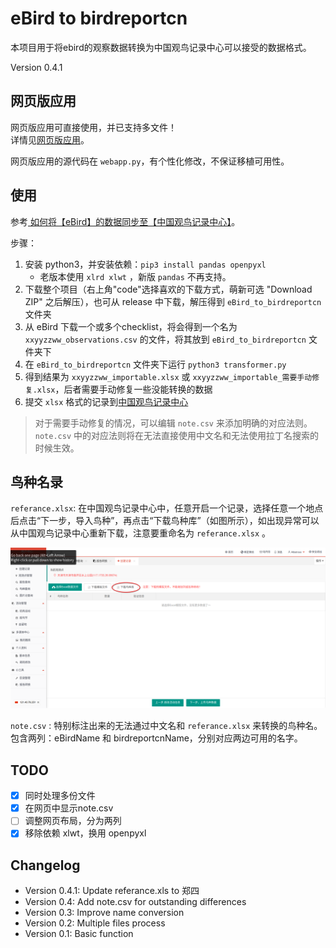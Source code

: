 # eBird to birdreportcn

本项目用于将ebird的观察数据转换为中国观鸟记录中心可以接受的数据格式。

Version 0.4.1

## 网页版应用

网页版应用可直接使用，并已支持多文件！  
详情见<a href="https://xebird.lijiankun.com/eBird_to_birdreportcn/" target="_blank">网页版应用</a>。

网页版应用的源代码在 `webapp.py`，有个性化修改，不保证移植可用性。

## 使用
参考[ 如何将【eBird】的数据同步至【中国观鸟记录中心】](https://mp.weixin.qq.com/s/i17984F6CRl2v_g7fcmu5g)。

步骤：

1. 安装 python3，并安装依赖：`pip3 install pandas openpyxl`
   - 老版本使用 `xlrd xlwt` ，新版 `pandas` 不再支持。
2. 下载整个项目（右上角"code"选择喜欢的下载方式，萌新可选 "Download ZIP" 之后解压），也可从 release 中下载，解压得到 `eBird_to_birdreportcn` 文件夹
3. 从 eBird 下载一个或多个checklist，将会得到一个名为 `xxyyzzww_observations.csv` 的文件，将其放到 `eBird_to_birdreportcn` 文件夹下
4. 在 `eBird_to_birdreportcn` 文件夹下运行 `python3 transformer.py`
5. 得到结果为 `xxyyzzww_importable.xlsx` 或 `xxyyzzww_importable_需要手动修复.xlsx`，后者需要手动修复一些没能转换的数据
6. 提交 `xlsx` 格式的记录到[中国观鸟记录中心](http://www.birdrecord.cn/)

> 对于需要手动修复的情况，可以编辑 `note.csv` 来添加明确的对应法则。 `note.csv` 中的对应法则将在无法直接使用中文名和无法使用拉丁名搜索的时候生效。

## 鸟种名录

`referance.xlsx`: 在中国观鸟记录中心中，任意开启一个记录，选择任意一个地点后点击“下一步，导入鸟种”，再点击“下载鸟种库”（如图所示），如出现异常可以从中国观鸟记录中心重新下载，注意要重命名为 `referance.xlsx` 。

![](how_to_get_referance_xls.png)



`note.csv` : 特别标注出来的无法通过中文名和 `referance.xlsx` 来转换的鸟种名。包含两列：eBirdName 和 birdreportcnName，分别对应两边可用的名字。


## TODO

- [x] 同时处理多份文件  
- [x] 在网页中显示note.csv
- [ ] 调整网页布局，分为两列
- [x] 移除依赖 xlwt，换用 openpyxl  

## Changelog

- Version 0.4.1: Update referance.xls to 郑四
- Version 0.4: Add note.csv for outstanding differences
- Version 0.3: Improve name conversion
- Version 0.2: Multiple files process
- Version 0.1: Basic function

